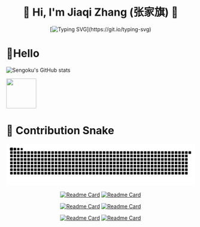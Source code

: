 <div align="center">
  
<h1>🤗 Hi, I'm <strong>Jiaqi Zhang (张家旗)</strong> 👋</h1>

</div>



<div align="center">
  
[![Typing SVG](https://readme-typing-svg.demolab.com?font=Qwigley&size=50&letterSpacing=0.2rem&duration=6000&pause=2000&color=F45EF7&center=true&vCenter=true&width=500&height=70&lines=Welcome+To+My+Homepage+!)](https://git.io/typing-svg)

</div>

# 🙋Hello

![Sengoku's GitHub stats](https://github-readme-stats.vercel.app/api?username=JiaqiZhang-Sengoku&show_icons=true&theme=vue-dark&show_owner=true)


<!----------------------------------------------------------------------------------------------------------------------------------->
<img src="https://raw.githubusercontent.com/mananbansal2002/mananbansal2002/refs/heads/main/images/linux_rounded.gif" width="80" height="80" />

<!----------------------------------------------------------------------------------------------------------------------------------->
<h1>🐍 Contribution Snake </h1>

<div align="center">
  
![](https://raw.githubusercontent.com/JiaqiZhang-Sengoku/JiaqiZhang-Sengoku/refs/heads/main/profile-snake-contrib/github-contribution-grid-snake-dark.svg)

</div>
<!----------------------------------------------------------------------------------------------------------------------------------->
<div align="center">
  
[![Readme Card](https://github-readme-stats.vercel.app/api/pin/?username=JiaqiZhang-Sengoku&repo=D4PGR&show_owner=true&theme=omni)](https://github.com/JiaqiZhang-Sengoku/D4PGR)
[![Readme Card](https://github-readme-stats.vercel.app/api/pin/?username=JiaqiZhang-Sengoku&repo=HASTNet&show_owner=true&theme=omni)](https://github.com/JiaqiZhang-Sengoku/HASTNet)

[![Readme Card](https://github-readme-stats.vercel.app/api/pin/?username=JiaqiZhang-Sengoku&repo=MUANet&show_owner=true&theme=omni)](https://github.com/JiaqiZhang-Sengoku/MUANet)
[![Readme Card](https://github-readme-stats.vercel.app/api/pin/?username=JiaqiZhang-Sengoku&repo=DDGF&show_owner=true&theme=omni)](https://github.com/JiaqiZhang-Sengoku/DDGF)

[![Readme Card](https://github-readme-stats.vercel.app/api/pin/?username=JiaqiZhang-Sengoku&repo=UJS-Smart-Car-Innovation-Club&show_owner=true&theme=omni)](https://github.com/JiaqiZhang-Sengoku/UJS-Smart-Car-Innovation-Club)
[![Readme Card](https://github-readme-stats.vercel.app/api/pin/?username=JiaqiZhang-Sengoku&repo=Stick-Badminton&show_owner=true&theme=omni)](https://github.com/JiaqiZhang-Sengoku/Stick-Badminton)
</div>
